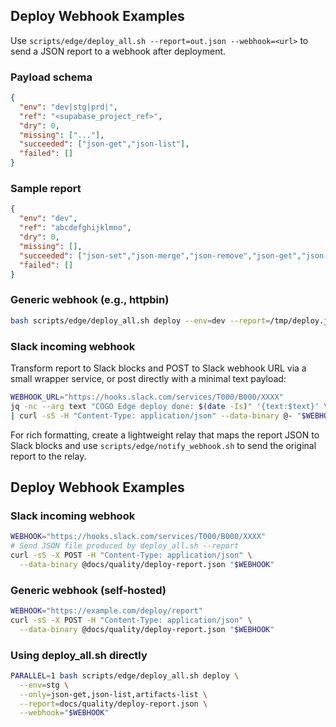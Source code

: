 ## Deploy Webhook Examples

Use `scripts/edge/deploy_all.sh --report=out.json --webhook=<url>` to send a JSON report to a webhook after deployment.

### Payload schema
```json
{
  "env": "dev|stg|prd|",
  "ref": "<supabase_project_ref>",
  "dry": 0,
  "missing": ["..."],
  "succeeded": ["json-get","json-list"],
  "failed": []
}
```

### Sample report
```json
{
  "env": "dev",
  "ref": "abcdefghijklmno",
  "dry": 0,
  "missing": [],
  "succeeded": ["json-set","json-merge","json-remove","json-get","json-list","json-generate","json-validate","chat","chat-gateway","trace-status","kg-upsert-schedule","artifacts-list"],
  "failed": []
}
```

### Generic webhook (e.g., httpbin)
```bash
bash scripts/edge/deploy_all.sh deploy --env=dev --report=/tmp/deploy.json --webhook="https://httpbin.org/post"
```

### Slack incoming webhook
Transform report to Slack blocks and POST to Slack webhook URL via a small wrapper service, or post directly with a minimal text payload:
```bash
WEBHOOK_URL="https://hooks.slack.com/services/T000/B000/XXXX"
jq -nc --arg text "COGO Edge deploy done: $(date -Is)" '{text:$text}' \
| curl -sS -H "Content-Type: application/json" --data-binary @- "$WEBHOOK_URL"
```

For rich formatting, create a lightweight relay that maps the report JSON to Slack blocks and use `scripts/edge/notify_webhook.sh` to send the original report to the relay.

## Deploy Webhook Examples

### Slack incoming webhook

```bash
WEBHOOK="https://hooks.slack.com/services/T000/B000/XXXX"
# Send JSON file produced by deploy_all.sh --report
curl -sS -X POST -H "Content-Type: application/json" \
  --data-binary @docs/quality/deploy-report.json "$WEBHOOK"
```

### Generic webhook (self-hosted)

```bash
WEBHOOK="https://example.com/deploy/report"
curl -sS -X POST -H "Content-Type: application/json" \
  --data-binary @docs/quality/deploy-report.json "$WEBHOOK"
```

### Using deploy_all.sh directly

```bash
PARALLEL=1 bash scripts/edge/deploy_all.sh deploy \
  --env=stg \
  --only=json-get,json-list,artifacts-list \
  --report=docs/quality/deploy-report.json \
  --webhook="$WEBHOOK"
```
